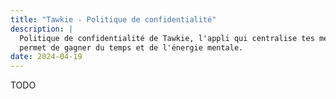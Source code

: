 ```yaml
---
title: "Tawkie - Politique de confidentialité"
description: |
  Politique de confidentialité de Tawkie, l'appli qui centralise tes messages et te
  permet de gagner du temps et de l'énergie mentale.
date: 2024-04-19
---
```


TODO

[legal]: https://tawkie.fr/legal/
